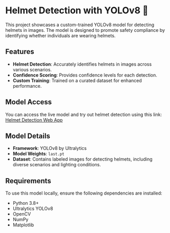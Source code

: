 # Helmet Detection with YOLOv8 🚀

This project showcases a custom-trained YOLOv8 model for detecting helmets in images. The model is designed to promote safety compliance by identifying whether individuals are wearing helmets.

## Features
- **Helmet Detection**: Accurately identifies helmets in images across various scenarios.
- **Confidence Scoring**: Provides confidence levels for each detection.
- **Custom Training**: Trained on a curated dataset for enhanced performance.

## Model Access
You can access the live model and try out helmet detection using this link:  
[Helmet Detection Web App](https://helmet-detection-object-detection.onrender.com)

## Model Details
- **Framework**: YOLOv8 by Ultralytics
- **Model Weights**: `last.pt`
- **Dataset**: Contains labeled images for detecting helmets, including diverse scenarios and lighting conditions.

## Requirements
To use this model locally, ensure the following dependencies are installed:
- Python 3.8+
- Ultralytics YOLOv8
- OpenCV
- NumPy
- Matplotlib

